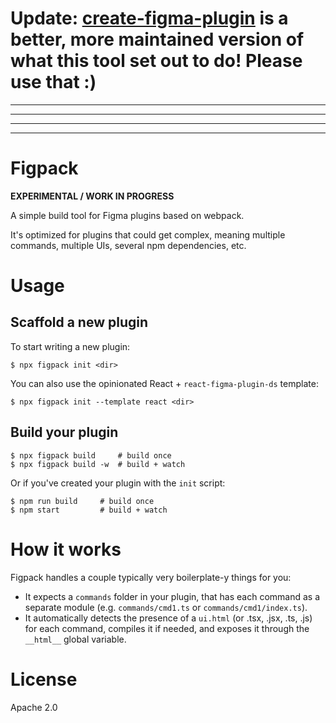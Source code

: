 # Update: [create-figma-plugin](https://yuanqing.github.io/create-figma-plugin/) is a better, more maintained version of what this tool set out to do! Please use that :)

----
----
----
----

# Figpack

**EXPERIMENTAL / WORK IN PROGRESS**

A simple build tool for Figma plugins based on webpack.

It's optimized for plugins that could get complex, meaning multiple commands, multiple UIs, several npm dependencies, etc.

# Usage

## Scaffold a new plugin

To start writing a new plugin:

```shell
$ npx figpack init <dir>
```

You can also use the opinionated React + `react-figma-plugin-ds` template:

```shell
$ npx figpack init --template react <dir>
```

## Build your plugin

```shell
$ npx figpack build     # build once
$ npx figpack build -w  # build + watch
```

Or if you've created your plugin with the `init` script:

```shell
$ npm run build     # build once
$ npm start         # build + watch
```


# How it works

Figpack handles a couple typically very boilerplate-y things for you:

- It expects a `commands` folder in your plugin, that has each command as a separate module (e.g. `commands/cmd1.ts` or `commands/cmd1/index.ts`).
- It automatically detects the presence of a `ui.html` (or .tsx, .jsx, .ts, .js) for each command, compiles it if needed, and exposes it through the `__html__` global variable.

# License

Apache 2.0
